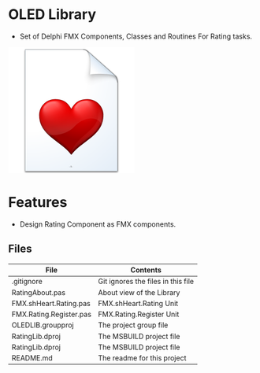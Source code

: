 # OLED Library
- Set of Delphi FMX Components, Classes and Routines For Rating tasks. 

![](Rating-Library.png) 



# Features  

- Design Rating Component as FMX components.




## Files

| File | Contents | 
| --- | --- |
| .gitignore | Git ignores the files in this file |
| RatingAbout.pas | About view of the Library |
| FMX.shHeart.Rating.pas |FMX.shHeart.Rating Unit | 
| FMX.Rating.Register.pas |FMX.Rating.Register Unit |
| OLEDLIB.groupproj | The project group file |
| RatingLib.dproj | The MSBUILD project file |
| RatingLib.dproj | The MSBUILD project file |
| README.md | The readme for this project |

